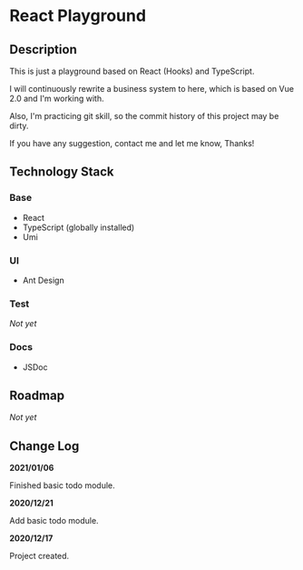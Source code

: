 # React Playground

## Description

This is just a playground based on React (Hooks) and TypeScript.

I will continuously rewrite a business system to here, which is based on Vue 2.0 and I'm working with.

Also, I'm practicing git skill, so the commit history of this project may be dirty.

If you have any suggestion, contact me and let me know, Thanks!

## Technology Stack

### Base

- React
- TypeScript (globally installed)
- Umi

### UI

- Ant Design

### Test

*Not yet*

### Docs

- JSDoc

## Roadmap

*Not yet*

## Change Log

**2021/01/06**

Finished basic todo module.

**2020/12/21**

Add basic todo module.

**2020/12/17**

Project created.